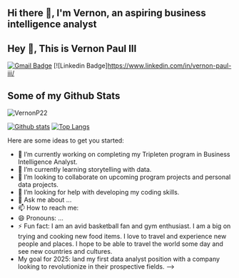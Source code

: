 ## Hi there 👋, I'm Vernon, an aspiring business intelligence analyst
## Hey 👋, This is Vernon Paul III
[![Gmail Badge](https://img.shields.io/badge/-vernonlpaul@gmail.com-c14438?style=flat&logo=Gmail&logoColor=white&link=mailto:vernonlpaul@gmail.com)](mailto:vernonlpaul@gmail.com) 
[![Linkedin Badge]https://www.linkedin.com/in/vernon-paul-iii/
## Some of my Github Stats
<p align=left> <img src=https://komarev.com/ghpvc/?username=VernonP22 alt=VernonP22 /> </p>

[![Github stats](https://github-readme-stats.vercel.app/api?username=VernonP22&show_icons=true&include_all_commits=true)](https://github.com/VernonP22/github-readme-stats)
[![Top Langs](https://github-readme-stats.vercel.app/api/top-langs/?username=VernonP22&layout=compact)](https://github.com/VernonP22/github-readme-stats)


Here are some ideas to get you started:

- 🔭 I’m currently working on completing my Tripleten program in Business Intelligence Analyst.
- 🌱 I’m currently learning storytelling with data.
- 👯 I’m looking to collaborate on upcoming program projects and personal data projects.
- 🤔 I’m looking for help with developing my coding skills.
- 💬 Ask me about ...
- 📫 How to reach me: 
- 😄 Pronouns: ...
- ⚡ Fun fact: I am an avid basketball fan and gym enthusiast. I am a big on trying and cooking new food items. I love to travel and experience new people and places. I hope to be able to travel the world some day and see new countries and cultures.
- My goal for 2025: land my first data analyst position with a company looking to revolutionize in their prospective fields.
-->
